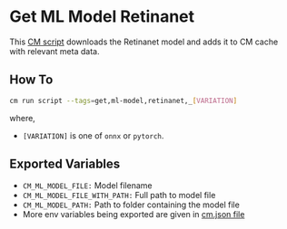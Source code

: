 # Get ML Model Retinanet
This [CM script](https://github.com/mlcommons/ck/blob/master/cm/docs/tutorial-scripts.md) downloads the Retinanet model and adds it to CM cache with relevant meta data. 

## How To
```bash
cm run script --tags=get,ml-model,retinanet,_[VARIATION]
```
where,
* `[VARIATION]` is one of `onnx` or `pytorch`.

## Exported Variables
* `CM_ML_MODEL_FILE:` Model filename
* `CM_ML_MODEL_FILE_WITH_PATH:` Full path to model file
* `CM_ML_MODEL_PATH:` Path to folder containing the model file
* More env variables being exported are given in [cm.json file](_cm.json)

